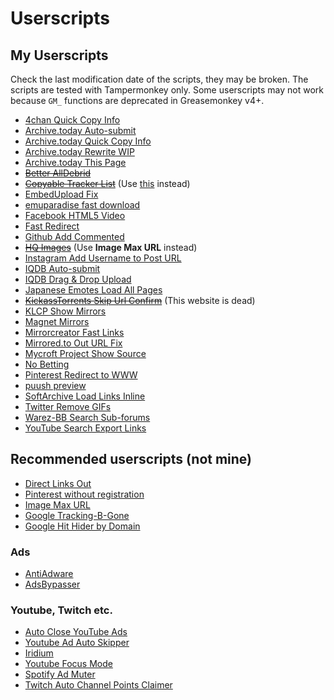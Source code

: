# Userscripts

## My Userscripts

Check the last modification date of the scripts, they may be broken.
The scripts are tested with Tampermonkey only.
Some userscripts may not work because `GM_` functions are deprecated in Greasemonkey v4+.

* [4chan Quick Copy Info](4chan-quick-copy-info.user.js)
* [Archive.today Auto-submit](archive-today-auto-submit.user.js)
* [Archive.today Quick Copy Info](archive-today-quick-copy-info.user.js)
* [Archive.today Rewrite WIP](archive-today-rewrite-wip.user.js)
* [Archive.today This Page](archive-today-this-page.user.js)
* ~~[Better AllDebrid](better-alldebrid.user.js)~~
* ~~[Copyable Tracker List](copyable-torrent-tracker-list.user.js)~~ (Use [this](https://github.com/XIU2/TrackersListCollection) instead)
* [EmbedUpload Fix](embedupload-fix.user.js)
* [emuparadise fast download](emuparadise-fast-download.user.js)
* [Facebook HTML5 Video](facebook-html5-video.user.js)
* [Fast Redirect](fast-redirect.user.js)
* [Github Add Commented](github-add-commented.user.js)
* ~~[HQ Images](hq-images.user.js)~~ (Use **Image Max URL** instead)
* [Instagram Add Username to Post URL](instagram-add-username-to-post-url.user.js)
* [IQDB Auto-submit](iqdb-auto-submit.user.js)
* [IQDB Drag & Drop Upload](iqdb-dd-upload.user.js)
* [Japanese Emotes Load All Pages](japanese-emotes-load-all-pages.user.js)
* ~~[KickassTorrents Skip Url Confirm](kickasstorrents-skip-url-confirm.user.js)~~ (This website is dead)
* [KLCP Show Mirrors](klcp-show-mirrors.user.js)
* [Magnet Mirrors](magnet-mirrors.user.js)
* [Mirrorcreator Fast Links](mirrorcreator-fast-links.user.js)
* [Mirrored.to Out URL Fix](mirrored-out-url-fix.user.js)
* [Mycroft Project Show Source](mycroft-show-source.user.js)
* [No Betting](no-betting.user.js)
* [Pinterest Redirect to WWW](pinterest-redirect-to-www.user.js)
* [puush preview](puush-preview.user.js)
* [SoftArchive Load Links Inline](softarchive-load-links-inline.user.js)
* [Twitter Remove GIFs](twitter-remove-gifs.user.js)
* [Warez-BB Search Sub-forums](warezbb-search-subforums.user.js)
* [YouTube Search Export Links](youtube-search-export-links.user.js)

## Recommended userscripts (not mine)
* [Direct Links Out](https://github.com/nokeya/direct-links-out)
* [Pinterest without registration](https://greasyfork.org/en/scripts/6325-pinterest-without-registration)
* [Image Max URL](https://greasyfork.org/en/scripts/36662-image-max-url)
* [Google Tracking-B-Gone](https://greasyfork.org/en/scripts/1810-google-tracking-b-gone)
* [Google Hit Hider by Domain](https://greasyfork.org/en/scripts/1682-google-hit-hider-by-domain-search-filter-block-sites)

### Ads
* [AntiAdware](https://github.com/HandyUserscripts/AntiAdware)
* [AdsBypasser](https://adsbypasser.github.io/)

### Youtube, Twitch etc.
* [Auto Close YouTube Ads](https://greasyfork.org/en/scripts/9165-auto-close-youtube-ads)
* [Youtube Ad Auto Skipper](https://greasyfork.org/en/scripts/408016-youtube-ad-auto-skipper)
* [Iridium](https://github.com/ParticleCore/Iridium)
* [Youtube Focus Mode](https://github.com/WuTheFWasThat/YoutubeFocusMode)
* [Spotify Ad Muter](https://gist.github.com/marcbelmont/1ea63270867a4e8786dd5f172d8d4489)
* [Twitch Auto Channel Points Claimer](https://greasyfork.org/en/scripts/392348-twitch-auto-channel-points-claimer)
